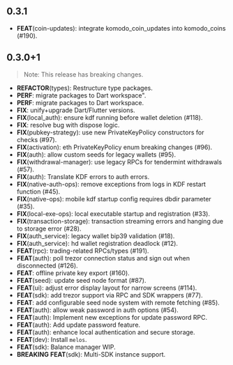 ## 0.3.1

 - **FEAT**(coin-updates): integrate komodo_coin_updates into komodo_coins (#190).

## 0.3.0+1

> Note: This release has breaking changes.

 - **REFACTOR**(types): Restructure type packages.
 - **PERF**: migrate packages to Dart workspace".
 - **PERF**: migrate packages to Dart workspace.
 - **FIX**: unify+upgrade Dart/Flutter versions.
 - **FIX**(local_auth): ensure kdf running before wallet deletion (#118).
 - **FIX**: resolve bug with dispose logic.
 - **FIX**(pubkey-strategy): use new PrivateKeyPolicy constructors for checks (#97).
 - **FIX**(activation): eth PrivateKeyPolicy enum breaking changes (#96).
 - **FIX**(auth): allow custom seeds for legacy wallets (#95).
 - **FIX**(withdrawal-manager): use legacy RPCs for tendermint withdrawals (#57).
 - **FIX**(auth): Translate KDF errors to auth errors.
 - **FIX**(native-auth-ops): remove exceptions from logs in KDF restart function (#45).
 - **FIX**(native-ops): mobile kdf startup config requires dbdir parameter (#35).
 - **FIX**(local-exe-ops): local executable startup and registration (#33).
 - **FIX**(transaction-storage): transaction streaming errors and hanging due to storage error (#28).
 - **FIX**(auth_service): legacy wallet bip39 validation (#18).
 - **FIX**(auth_service): hd wallet registration deadlock (#12).
 - **FEAT**(rpc): trading-related RPCs/types (#191).
 - **FEAT**(auth): poll trezor connection status and sign out when disconnected (#126).
 - **FEAT**: offline private key export (#160).
 - **FEAT**(seed): update seed node format (#87).
 - **FEAT**(ui): adjust error display layout for narrow screens (#114).
 - **FEAT**(sdk): add trezor support via RPC and SDK wrappers (#77).
 - **FEAT**: add configurable seed node system with remote fetching (#85).
 - **FEAT**(auth): allow weak password in auth options (#54).
 - **FEAT**(auth): Implement new exceptions for update password RPC.
 - **FEAT**(auth): Add update password feature.
 - **FEAT**(auth): enhance local authentication and secure storage.
 - **FEAT**(dev): Install `melos`.
 - **FEAT**(sdk): Balance manager WIP.
 - **BREAKING** **FEAT**(sdk): Multi-SDK instance support.

